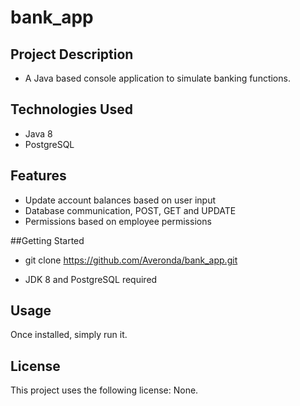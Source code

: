 # bank_app

## Project Description
* A Java based console application to simulate banking functions.

## Technologies Used
* Java 8
* PostgreSQL

## Features
* Update account balances based on user input
* Database communication, POST, GET and UPDATE
* Permissions based on employee permissions

##Getting Started
* git clone https://github.com/Averonda/bank_app.git 

* JDK 8 and PostgreSQL required

## Usage
Once installed, simply run it.

## License
This project uses the following license: None.
